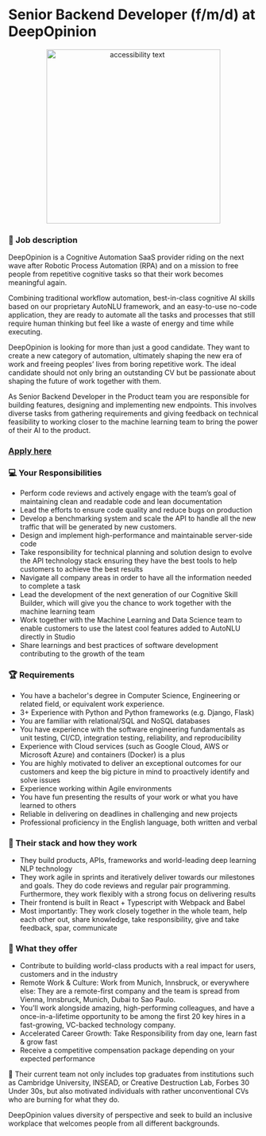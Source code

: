 # Senior Backend Developer (f/m/d) at DeepOpinion

<p align="center">
  <img src="https://mobilethinking.ch/wp-content/uploads/2019/03/1_A-tfdwH0aI44aB9odErs5Q-512x307.jpeg" width="350" alt="accessibility text">
</p>

### 🚀 Job description

DeepOpinion is a Cognitive Automation SaaS provider riding on the next wave after Robotic Process Automation (RPA) and on a mission to free people from repetitive cognitive tasks so that their work becomes meaningful again.

Combining traditional workflow automation, best-in-class cognitive AI skills based on our proprietary AutoNLU framework, and an easy-to-use no-code application, they are ready to automate all the tasks and processes that still require human thinking but feel like a waste of energy and time while executing.

DeepOpinion is looking for more than just a good candidate. They want to create a new category of automation, ultimately shaping the new era of work and freeing peoples’ lives from boring repetitive work. The ideal candidate should not only bring an outstanding CV but be passionate about shaping the future of work together with them.

As Senior Backend Developer in the Product team you are responsible for building features, designing and implementing new endpoints. This involves diverse tasks from gathering requirements and giving feedback on technical feasibility to working closer to the machine learning team to bring the power of their AI to the product.


### [Apply here](https://jobs.speedinvest-heroes.com/o/senior-backend-developer-fmd-at-deepopinion)

### :computer: Your Responsibilities

* Perform code reviews and actively engage with the team’s goal of maintaining clean and readable code and lean documentation
* Lead the efforts to ensure code quality and reduce bugs on production
* Develop a benchmarking system and scale the API to handle all the new traffic that will be generated by new customers.
* Design and implement high-performance and maintainable server-side code
* Take responsibility for technical planning and solution design to evolve the API technology stack ensuring they have the best tools to help  customers to achieve the best results
* Navigate all company areas in order to have all the information needed to complete a task
* Lead the development of the next generation of our Cognitive Skill Builder, which will give you the chance to work together with the machine learning team
* Work together with the Machine Learning and Data Science team to enable customers to use the latest cool features added to AutoNLU directly in Studio
* Share learnings and best practices of software development contributing to the growth of the team


### 🏆 Requirements


* You have a bachelor's degree in Computer Science, Engineering or related field, or equivalent work experience.
* 3+ Experience with Python and Python frameworks (e.g. Django, Flask)
* You are familiar with relational/SQL and NoSQL databases
* You have experience with the software engineering fundamentals as unit testing, CI/CD, integration testing, reliability, and reproducibility
* Experience with Cloud services (such as Google Cloud, AWS or Microsoft Azure) and containers (Docker) is a plus
* You are highly motivated to deliver an exceptional outcomes for our customers and keep the big picture in mind to proactively identify and solve issues
* Experience working within Agile environments
* You have fun presenting the results of your work or what you have learned to others
* Reliable in delivering on deadlines in challenging and new projects
* Professional proficiency in the English language, both written and verbal

### 🧰 Their stack and how they work

* They build products, APIs, frameworks and world-leading deep learning NLP technology
* They work agile in sprints and iteratively deliver towards our milestones and goals. They do code reviews and regular pair programming. Furthermore, they work flexibly with a strong focus on delivering results
* Their frontend is built in React + Typescript with Webpack and Babel
* Most importantly: They work closely together in the whole team, help each other out, share knowledge, take responsibility, give and take feedback, spar, communicate


### 🤝 What they offer 

* Contribute to building world-class products with a real impact for users, customers and in the industry
* Remote Work & Culture: Work from Munich, Innsbruck, or everywhere else: They are a remote-first company and the team is spread from Vienna, Innsbruck, Munich, Dubai to Sao Paulo.
* You’ll work alongside amazing, high-performing colleagues, and have a once-in-a-lifetime opportunity to be among the first 20 key hires in a fast-growing, VC-backed technology company.
* Accelerated Career Growth: Take Responsibility from day one, learn fast & grow fast
* Receive a competitive compensation package depending on your expected performance


🥇 Their current team not only includes top graduates from institutions such as Cambridge University, INSEAD, or Creative Destruction Lab, Forbes 30 Under 30s, but also motivated individuals with rather unconventional CVs who are burning for what they do.


DeepOpinion values diversity of perspective and seek to build an inclusive workplace that welcomes people from all different backgrounds.
